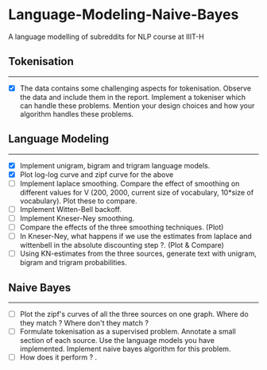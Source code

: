 # Language-Modeling-Naive-Bayes
A language modelling of subreddits for NLP course at IIIT-H

## Tokenisation
------------------
- [x] The data contains some challenging aspects for tokenisation. Observe the data and include them in the report. Implement a tokeniser which can handle these problems. Mention your design choices and how your algorithm handles these problems. 

## Language Modeling
----------------------------
- [x] Implement unigram, bigram and trigram language models. 
- [x] Plot log-log curve and zipf curve for the above
- [ ] Implement laplace smoothing. Compare the effect of smoothing on different values for V (200, 2000, current size of vocabulary, 10*size of vocabulary). Plot these to compare.
- [ ] Implement Witten-Bell backoff. 
- [ ] Implement Kneser-Ney smoothing. 
- [ ] Compare the effects of the three smoothing techniques. (Plot)
- [ ] In Kneser-Ney, what happens if we use the estimates from laplace and wittenbell in the absolute discounting step ?. (Plot & Compare)
- [ ] Using KN-estimates from the three sources, generate text with unigram, bigram and trigram probabilities. 

## Naive Bayes
------------------
- [ ] Plot the zipf's curves of all the three sources on one graph. Where do they match ? Where don't they match ?
- [ ] Formulate tokenisation as a supervised problem. Annotate a small section of each source. Use the language models you have implemented.  Implement naive bayes algorithm for this problem.
- [ ] How does it perform ? .

